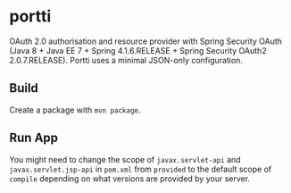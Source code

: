 portti
======

OAuth 2.0 authorisation and resource provider with Spring Security OAuth (Java 8 + Java EE 7 + Spring 4.1.6.RELEASE + Spring Security OAuth2 2.0.7.RELEASE). Portti uses a minimal JSON-only configuration.

## Build

Create a package with `mvn package`.

## Run App

You might need to change the scope of `javax.servlet-api` and `javax.servlet.jsp-api` in `pom.xml` from `provided` to the default scope of `compile` depending on what versions are provided by your server.

